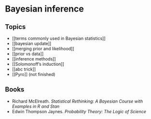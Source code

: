 # Bayesian inference

## Topics
- [[terms commonly used in Bayesian statistics]]
- [[bayesian update]]
- [[merging prior and likelihood]]
- [[prior vs data]]
- [[inference methods]]
- [[Solomonoff’s induction]]
- [[abc trick]]
- [[Pyro]] (not finished)

## Books
- Richard McElreath. _Statistical Rethinking: A Bayesian Course with Examples in R and Stan_
- Edwin Thompson Jaynes. _Probability Theory: The Logic of Science_